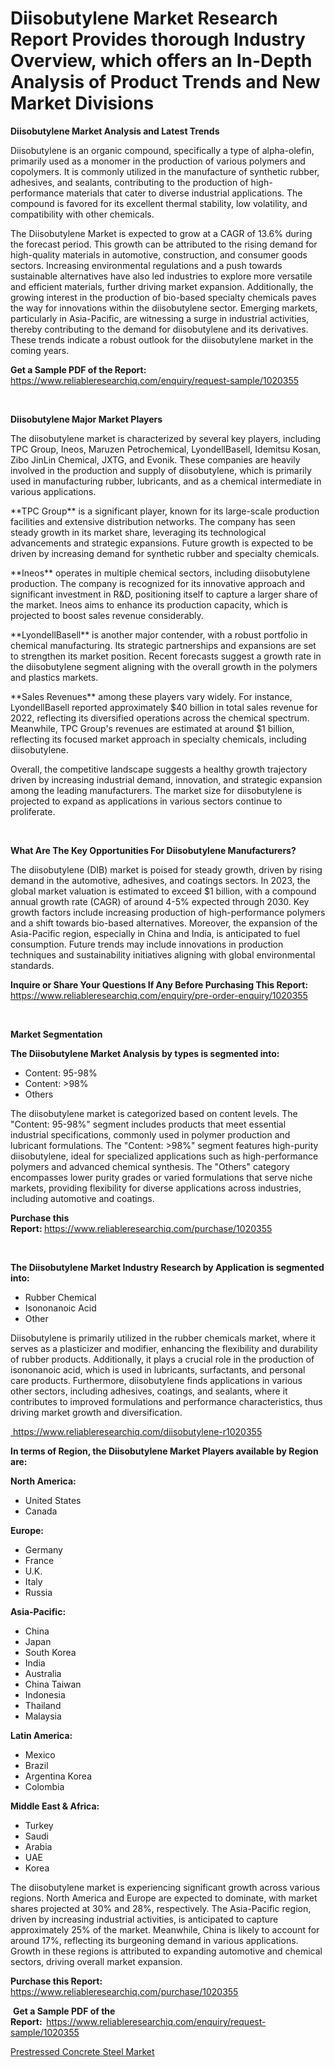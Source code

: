 <p><h1>Diisobutylene Market Research Report Provides thorough Industry Overview, which offers an In-Depth Analysis of Product Trends and New Market Divisions</h1></p><p><strong>Diisobutylene Market Analysis and Latest Trends</strong></p>
<p><p>Diisobutylene is an organic compound, specifically a type of alpha-olefin, primarily used as a monomer in the production of various polymers and copolymers. It is commonly utilized in the manufacture of synthetic rubber, adhesives, and sealants, contributing to the production of high-performance materials that cater to diverse industrial applications. The compound is favored for its excellent thermal stability, low volatility, and compatibility with other chemicals.</p><p>The Diisobutylene Market is expected to grow at a CAGR of 13.6% during the forecast period. This growth can be attributed to the rising demand for high-quality materials in automotive, construction, and consumer goods sectors. Increasing environmental regulations and a push towards sustainable alternatives have also led industries to explore more versatile and efficient materials, further driving market expansion. Additionally, the growing interest in the production of bio-based specialty chemicals paves the way for innovations within the diisobutylene sector. Emerging markets, particularly in Asia-Pacific, are witnessing a surge in industrial activities, thereby contributing to the demand for diisobutylene and its derivatives. These trends indicate a robust outlook for the diisobutylene market in the coming years.</p></p>
<p><strong>Get a Sample PDF of the Report:&nbsp;</strong> <a href="https://www.reliableresearchiq.com/enquiry/request-sample/1020355?utm_campaign=2271&utm_medium=2&utm_source=Github&utm_content=ia&utm_term=31032025&utm_id=diisobutylene">https://www.reliableresearchiq.com/enquiry/request-sample/1020355</a></p>
<p>&nbsp;</p>
<p><strong>Diisobutylene Major Market Players</strong></p>
<p><p>The diisobutylene market is characterized by several key players, including TPC Group, Ineos, Maruzen Petrochemical, LyondellBasell, Idemitsu Kosan, Zibo JinLin Chemical, JXTG, and Evonik. These companies are heavily involved in the production and supply of diisobutylene, which is primarily used in manufacturing rubber, lubricants, and as a chemical intermediate in various applications.</p><p>**TPC Group** is a significant player, known for its large-scale production facilities and extensive distribution networks. The company has seen steady growth in its market share, leveraging its technological advancements and strategic expansions. Future growth is expected to be driven by increasing demand for synthetic rubber and specialty chemicals.</p><p>**Ineos** operates in multiple chemical sectors, including diisobutylene production. The company is recognized for its innovative approach and significant investment in R&D, positioning itself to capture a larger share of the market. Ineos aims to enhance its production capacity, which is projected to boost sales revenue considerably.</p><p>**LyondellBasell** is another major contender, with a robust portfolio in chemical manufacturing. Its strategic partnerships and expansions are set to strengthen its market position. Recent forecasts suggest a growth rate in the diisobutylene segment aligning with the overall growth in the polymers and plastics markets.</p><p>**Sales Revenues** among these players vary widely. For instance, LyondellBasell reported approximately $40 billion in total sales revenue for 2022, reflecting its diversified operations across the chemical spectrum. Meanwhile, TPC Group's revenues are estimated at around $1 billion, reflecting its focused market approach in specialty chemicals, including diisobutylene.</p><p>Overall, the competitive landscape suggests a healthy growth trajectory driven by increasing industrial demand, innovation, and strategic expansion among the leading manufacturers. The market size for diisobutylene is projected to expand as applications in various sectors continue to proliferate.</p></p>
<p>&nbsp;</p>
<p><strong>What Are The Key Opportunities For Diisobutylene Manufacturers?</strong></p>
<p><p>The diisobutylene (DIB) market is poised for steady growth, driven by rising demand in the automotive, adhesives, and coatings sectors. In 2023, the global market valuation is estimated to exceed $1 billion, with a compound annual growth rate (CAGR) of around 4-5% expected through 2030. Key growth factors include increasing production of high-performance polymers and a shift towards bio-based alternatives. Moreover, the expansion of the Asia-Pacific region, especially in China and India, is anticipated to fuel consumption. Future trends may include innovations in production techniques and sustainability initiatives aligning with global environmental standards.</p></p>
<p><strong>Inquire or Share Your Questions If Any Before Purchasing This Report:</strong> <a href="https://www.reliableresearchiq.com/enquiry/pre-order-enquiry/1020355?utm_campaign=2271&utm_medium=2&utm_source=Github&utm_content=ia&utm_term=31032025&utm_id=diisobutylene">https://www.reliableresearchiq.com/enquiry/pre-order-enquiry/1020355</a></p>
<p>&nbsp;</p>
<p><strong>Market Segmentation</strong></p>
<p><strong>The Diisobutylene Market Analysis by types is segmented into:</strong></p>
<p><ul><li>Content: 95-98%</li><li>Content: >98%</li><li>Others</li></ul></p>
<p><p>The diisobutylene market is categorized based on content levels. The "Content: 95-98%" segment includes products that meet essential industrial specifications, commonly used in polymer production and lubricant formulations. The "Content: >98%" segment features high-purity diisobutylene, ideal for specialized applications such as high-performance polymers and advanced chemical synthesis. The "Others" category encompasses lower purity grades or varied formulations that serve niche markets, providing flexibility for diverse applications across industries, including automotive and coatings.</p></p>
<p><strong>Purchase this Report:&nbsp;</strong><a href="https://www.reliableresearchiq.com/purchase/1020355?utm_campaign=2271&utm_medium=2&utm_source=Github&utm_content=ia&utm_term=31032025&utm_id=diisobutylene">https://www.reliableresearchiq.com/purchase/1020355</a></p>
<p>&nbsp;</p>
<p><strong>The Diisobutylene Market Industry Research by Application is segmented into:</strong></p>
<p><ul><li>Rubber Chemical</li><li>Isononanoic Acid</li><li>Other</li></ul></p>
<p><p>Diisobutylene is primarily utilized in the rubber chemicals market, where it serves as a plasticizer and modifier, enhancing the flexibility and durability of rubber products. Additionally, it plays a crucial role in the production of isononanoic acid, which is used in lubricants, surfactants, and personal care products. Furthermore, diisobutylene finds applications in various other sectors, including adhesives, coatings, and sealants, where it contributes to improved formulations and performance characteristics, thus driving market growth and diversification.</p></p>
<p><a href="https://www.reliableresearchiq.com/diisobutylene-r1020355?utm_campaign=2271&utm_medium=2&utm_source=Github&utm_content=ia&utm_term=31032025&utm_id=diisobutylene">&nbsp;https://www.reliableresearchiq.com/diisobutylene-r1020355</a></p>
<p><strong>In terms of Region, the Diisobutylene Market Players available by Region are:</strong></p>
<p>
    <p> <strong> North America: </strong>
        <ul>
            <li>United States</li>
            <li>Canada</li>
        </ul>
        </p> 
    <p> <strong> Europe: </strong>
        <ul>
            <li>Germany</li>
            <li>France</li>
            <li>U.K.</li>
            <li>Italy</li>
            <li>Russia</li>
        </ul>
        </p> 
    <p> <strong> Asia-Pacific: </strong>
        <ul>
            <li>China</li>
            <li>Japan</li>
            <li>South Korea</li>
            <li>India</li>
            <li>Australia</li>
            <li>China Taiwan</li>
            <li>Indonesia</li>
            <li>Thailand</li>
            <li>Malaysia</li>
        </ul>
        </p> 
    <p> <strong> Latin America: </strong>
        <ul>
            <li>Mexico</li>
            <li>Brazil</li>
            <li>Argentina Korea</li>
            <li>Colombia</li>
        </ul>
        </p> 
    <p> <strong> Middle East & Africa: </strong>
        <ul>
            <li>Turkey</li>
            <li>Saudi</li>
            <li>Arabia</li>
            <li>UAE</li>
            <li>Korea</li>
        </ul>
    </p>
    </p>
<p><p>The diisobutylene market is experiencing significant growth across various regions. North America and Europe are expected to dominate, with market shares projected at 30% and 28%, respectively. The Asia-Pacific region, driven by increasing industrial activities, is anticipated to capture approximately 25% of the market. Meanwhile, China is likely to account for around 17%, reflecting its burgeoning demand in various applications. Growth in these regions is attributed to expanding automotive and chemical sectors, driving overall market expansion.</p></p>
<p><strong>Purchase this Report: </strong><a href="https://www.reliableresearchiq.com/purchase/1020355?utm_campaign=2271&utm_medium=2&utm_source=Github&utm_content=ia&utm_term=31032025&utm_id=diisobutylene">https://www.reliableresearchiq.com/purchase/1020355</a></p>
<p>&nbsp;<strong>Get a Sample PDF of the Report:&nbsp;&nbsp;</strong><a href="https://www.reliableresearchiq.com/enquiry/request-sample/1020355?utm_campaign=2271&utm_medium=2&utm_source=Github&utm_content=ia&utm_term=31032025&utm_id=diisobutylene">https://www.reliableresearchiq.com/enquiry/request-sample/1020355</a></p>
<p><strong></strong></p>
<p><p><a href="https://github.com/motanafraxer/Market-Research-Report-List-1/blob/main/prestressed-concrete-steel-market.md?utm_campaign=2271&utm_medium=2&utm_source=Github&utm_content=ia&utm_term=31032025&utm_id=diisobutylene">Prestressed Concrete Steel Market</a></p></p>